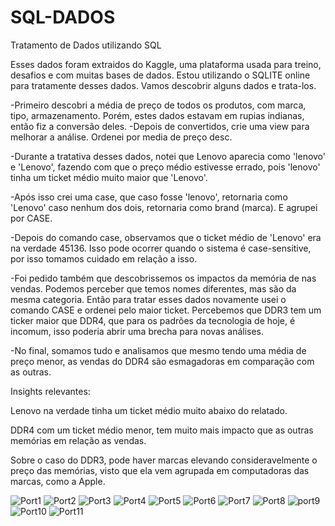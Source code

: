 # SQL-DADOS
Tratamento de Dados utilizando SQL

Esses dados foram extraidos do Kaggle, uma plataforma usada para treino, desafios e com muitas bases de dados. Estou utilizando o SQLITE online para tratamente desses dados. Vamos descobrir alguns dados e trata-los.

-Primeiro descobri a média de preço de todos os produtos, com marca, tipo, armazenamento. Porém, estes dados estavam em rupias indianas, então fiz a conversão deles.
-Depois de convertidos, crie uma view para melhorar a análise. Ordenei por media de preço desc.

-Durante a tratativa desses dados, notei que Lenovo aparecia como 'lenovo' e 'Lenovo', fazendo com que o preço médio estivesse errado, pois 'lenovo' tinha um ticket médio muito maior que 'Lenovo'.

-Após isso crei uma case, que caso fosse 'lenovo', retornaria como 'Lenovo' caso nenhum dos dois, retornaria como brand (marca). E agrupei por CASE.

-Depois do comando case, observamos que o ticket médio de 'Lenovo' era na verdade 45136. Isso pode ocorrer quando o sistema é case-sensitive, por isso tomamos cuidado em relação a isso.

-Foi pedido também que descobrissemos os impactos da memória de nas vendas. Podemos perceber que temos nomes diferentes, mas são da mesma categoria.
Então para tratar esses dados novamente usei o comando CASE e ordenei pelo maior ticket. Percebemos que DDR3 tem um ticker maior que DDR4, que para os padrões da tecnologia de hoje, é incomum, isso poderia abrir uma brecha para novas análises.

-No final, somamos tudo e analisamos que mesmo tendo uma média de preço menor, as vendas do DDR4 são esmagadoras em comparação com as outras.

Insights relevantes: 

Lenovo na verdade tinha um ticket médio muito abaixo do relatado.

DDR4 com um ticket médio menor, tem muito mais impacto que as outras memórias em relação as vendas.

Sobre o caso do DDR3, pode haver marcas elevando consideravelmente o preço das memórias, visto que ela vem agrupada em computadoras das marcas, como a Apple.

![Port1](https://github.com/JulioA/SQL-DADOS/assets/146854621/3d3e0d23-346e-4a22-8b1d-c8036a7b4c2c)
![Port2](https://github.com/JulioA/SQL-DADOS/assets/146854621/67f108a9-6e18-41cc-aa24-6d2e7d1cf7d5)
![Port3](https://github.com/JulioA/SQL-DADOS/assets/146854621/4b895f7f-24be-4004-b8b7-f4333124cd1a)
![Port4](https://github.com/JulioA/SQL-DADOS/assets/146854621/93f9d9ff-adb8-4516-bb02-4418f6281551)
![Port5](https://github.com/JulioA/SQL-DADOS/assets/146854621/4aac9670-7bb6-421c-9ae3-b0f8d44aa2fc)
![Port6](https://github.com/JulioA/SQL-DADOS/assets/146854621/54c85aad-2dd9-4a19-9193-4feedd6c870d)
![Port7](https://github.com/JulioA/SQL-DADOS/assets/146854621/bdd0a85a-2774-4c13-8407-eaeb7d1d1dd7)
![Port8](https://github.com/JulioA/SQL-DADOS/assets/146854621/69e56944-b295-4990-a37a-518682fbde12)
![port9](https://github.com/JulioA/SQL-DADOS/assets/146854621/33532955-d493-44ce-b8c1-fce4dca17d1d)
![Port10](https://github.com/JulioA/SQL-DADOS/assets/146854621/a6e7bdc2-01d6-4103-a3f1-167ed1524d8e)
![Port11](https://github.com/JulioA/SQL-DADOS/assets/146854621/8670aab4-ae48-484a-b8c9-a0c010da1eb1)
